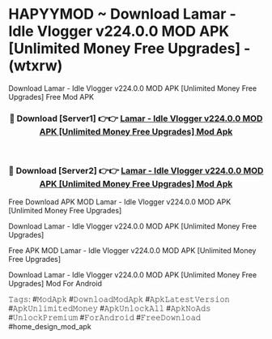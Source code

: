 # HAPYYMOD ~ Download Lamar - Idle Vlogger v224.0.0 MOD APK [Unlimited Money Free Upgrades] - (wtxrw)
Download Lamar - Idle Vlogger v224.0.0 MOD APK [Unlimited Money Free Upgrades] Free Mod APK

<div align="center">
<h3>🔴 Download [Server1] 👉👉 <a href="https://apk-comot.site?title=Lamar_-_Idle_Vlogger_v224.0.0_MOD_APK_[Unlimited_Money_Free_Upgrades]">Lamar - Idle Vlogger v224.0.0 MOD APK [Unlimited Money Free Upgrades] Mod Apk</a></h3><br>

<h3>🔴 Download [Server2] 👉👉 <a href="https://apk-comot.site?title=Lamar_-_Idle_Vlogger_v224.0.0_MOD_APK_[Unlimited_Money_Free_Upgrades]">Lamar - Idle Vlogger v224.0.0 MOD APK [Unlimited Money Free Upgrades] Mod Apk</a></h3>
</div>


Free Download APK MOD Lamar - Idle Vlogger v224.0.0 MOD APK [Unlimited Money Free Upgrades]

Download Lamar - Idle Vlogger v224.0.0 MOD APK [Unlimited Money Free Upgrades] 

Free APK MOD Lamar - Idle Vlogger v224.0.0 MOD APK [Unlimited Money Free Upgrades] 

Download Lamar - Idle Vlogger v224.0.0 MOD APK [Unlimited Money Free Upgrades] Mod For Android

𝚃𝚊𝚐𝚜: #𝙼𝚘𝚍𝙰𝚙𝚔 #𝙳𝚘𝚠𝚗𝚕𝚘𝚊𝚍𝙼𝚘𝚍𝙰𝚙𝚔 #𝙰𝚙𝚔𝙻𝚊𝚝𝚎𝚜𝚝𝚅𝚎𝚛𝚜𝚒𝚘𝚗 #𝙰𝚙𝚔𝚄𝚗𝚕𝚒𝚖𝚒𝚝𝚎𝚍𝙼𝚘𝚗𝚎𝚢 #𝙰𝚙𝚔𝚄𝚗𝚕𝚘𝚌𝚔𝙰𝚕𝚕 #𝙰𝚙𝚔𝙽𝚘𝙰𝚍𝚜 #𝚄𝚗𝚕𝚘𝚌𝚔𝙿𝚛𝚎𝚖𝚒𝚞𝚖 #𝙵𝚘𝚛𝙰𝚗𝚍𝚛𝚘𝚒𝚍 #𝙵𝚛𝚎𝚎𝙳𝚘𝚠𝚗𝚕𝚘𝚊𝚍 #home_design_mod_apk